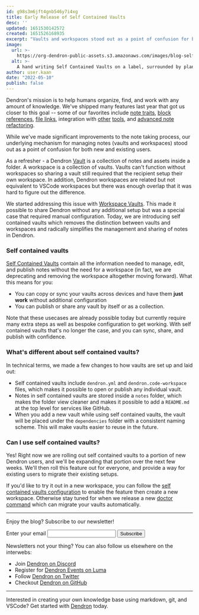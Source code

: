 ```yaml
---
id: g98s3m6jft4gnb546y7i4xg
title: Early Release of Self Contained Vaults
desc: ''
updated: 1651530142572
created: 1651526168935
excerpt: "Vaults and workspaces stood out as a point of confusion for both new and existing users, but we are solving this with the upcoming release of Self Contained Vaults."
image:
  url: >-
    https://org-dendron-public-assets.s3.amazonaws.com/images/blog-self-contained-vaults-banner.jpg
  alt: >-
    A hand writing Self Contained Vaults on a label, surrounded by plant pots and miniature gardening tools.
author: user.kaan
date: "2022-05-10"
publish: false
---
```


Dendron's mission is to help humans organize, find, and work with any amount of
knowledge. We've shipped many features last year that got us closer to this goal -- some of our favorites include [note traits](https://wiki.dendron.so/notes/bdZhT3nF8Yz3WDzKp7hqh), [block references](https://wiki.dendron.so/notes/f1af56bb-db27-47ae-8406-61a98de6c78c#block-references),
[file links](https://wiki.dendron.so/notes/3472226a-ff3c-432d-bf5d-10926f39f6c2#file-links), integration with [other](https://wiki.dendron.so/notes/hA02kromgLKegxaG2VHKE)
[tools](https://wiki.dendron.so/notes/oTW7BFzKIlOd6iQnnNulg), and [advanced note refactoring](https://wiki.dendron.so/notes/eea2b078-1acc-4071-a14e-18299fc28f47#header-operations).

While we've made significant improvements to the note taking process, our
underlying mechanism for managing notes (vaults and workspaces) stood out as a
point of confusion for both new and existing users.

As a refresher - a Dendron
[Vault](https://wiki.dendron.so/notes/6682fca0-65ed-402c-8634-94cd51463cc4#workspace-vault) is a collection of
notes and assets inside a folder. A workspace is a collection of vaults. Vaults can't function without
workspaces so sharing a vault still required that the recipient setup their own
workspace. In addition, Dendron workspaces are related but not equivalent to
VSCode workspaces but there was enough overlap that it was hard to figure out
the difference.

We started addressing this issue with [Workspace Vaults](https://wiki.dendron.so/notes/6682fca0-65ed-402c-8634-94cd51463cc4).
This made it possible to share Dendron without any additional setup but was a
special case that required manual configuration. Today, we are introducing self
contained vaults which removes the distinction between vaults and workspaces and
radically simplifies the management and sharing of notes in Dendron.

### Self contained vaults

[Self Contained Vaults](https://docs.dendron.so/notes/aOOBYTowLEKJDEtLWFiHb) contain all the information needed to manage, edit, and publish notes without the need for a workspace (in fact, we are deprecating and removing the workspace altogether moving forward).
What this means for you:

- You can copy or sync your vaults across devices and have them **just work** without additional configuration
- You can publish or share any vault by itself or as a collection.

Note that these usecases are already possible today but currently require
many extra steps as well as bespoke configuration to get working. With self contained vaults that's
no longer the case, and you can sync, share, and publish with confidence.

### What's different about self contained vaults?

In technical terms, we made a few changes to how vaults are set up and laid out:

- Self contained vaults include `dendron.yml` and `dendron.code-workspace`
  files, which makes it possible to open or publish any individual vault.
- Notes in self contained vaults are stored inside a `notes` folder, which makes
  the folder view cleaner and makes it possible to add a `README.md` at the top
  level for services like GitHub.
- When you add a new vault while using self contained vaults, the vault will be
  placed under the `dependencies` folder with a consistent naming scheme. This
  will make vaults easier to reuse in the future.

### Can I use self contained vaults?

Yes! Right now we are rolling out self contained vaults to a portion of new
Dendron users, and we'll be expanding that portion over the next few weeks.
We'll then roll this feature out for everyone, and provide a way for existing
users to migrate their existing setups.

If you'd like to try it out in a new workspace, you can follow the
[self contained vaults configuration](https://wiki.dendron.so/notes/o4i7a81j778jyh7wql0nacb#configuration)
to enable the feature then create a new workspace. Otherwise stay tuned for when we release a new [doctor command](https://wiki.dendron.so/notes/ZeC74FYVECsf9bpyngVMU) which can migrate your vaults automatically.

--- 

Enjoy the blog? Subscribe to our newsletter!

<form
  action="https://buttondown.email/api/emails/embed-subscribe/dendron"
  method="post"
  target="popupwindow"
  onsubmit="window.open('https://buttondown.email/dendron', 'popupwindow')"
  class="embeddable-buttondown-form"
>
  <label for="bd-email">Enter your email</label>
  <input type="email" name="email" id="bd-email" />
  <input type="submit" value="Subscribe" />
  <p></p>
</form>

Newsletters not your thing? You can also follow us elsewhere on the interwebs:

- Join [Dendron on Discord](https://link.dendron.so/discord)
- Register for [Dendron Events on Luma](https://link.dendron.so/luma)
- Follow [Dendron on Twitter](https://link.dendron.so/twitter)
- Checkout [Dendron on GitHub](https://link.dendron.so/github)

* * *

Interested in creating your own knowledge base using markdown, git, and VSCode? Get started with [Dendron](https://wiki.dendron.so/notes/678c77d9-ef2c-4537-97b5-64556d6337f1/) today.